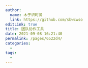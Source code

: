 ```yaml
---
author: 
  name: 木子识时务
  link: https://github.com/sbwcwso
editLink: true
title: 团队协作工具
date: 2021-09-08 16:21:40
permalink: /pages/6522d4/
categories: 
  - 
tags: 
  - 
---
```

